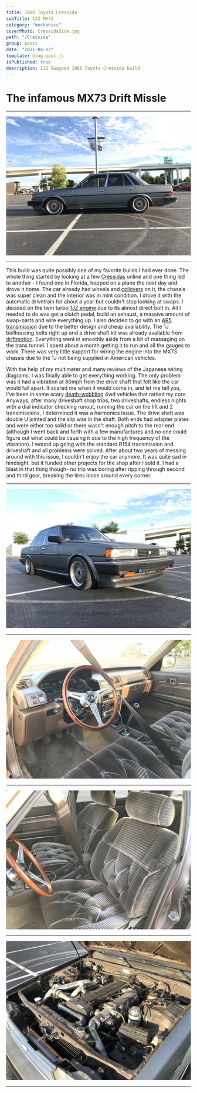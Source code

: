```yaml
---
title: 1986 Toyota Cressida
subTitle: 1JZ MX73
category: "mechanics"
coverPhoto: CressidaSide.jpg
path: "/Cressida"
group: posts
date: "2021-04-13"
template: blog-post.js
isPublished: true
description: 1JZ Swapped 1986 Toyota Cressida build
---
```


# The infamous MX73 Drift Missle

---

![CressidaSide](CressidaSide.jpg)

---

This build was quite possibly one of my favorite builds I had ever done.  The whole thing started by looking at a few [Cressidas](https://www.pinterest.com/andrewtamura/toyota-cressida-mx73/) online and one thing led to another - I found one in Florida, hopped on a plane the next day and drove it home. The car already had wheels and [coilovers](https://en.wikipedia.org/wiki/Coilover) on it, the chassis was super clean and the interior was in mint condition. I drove it with the automatic drivetrain for about a year but couldn't stop looking at swaps. I decided on the twin turbo [1JZ engine](https://en.wikipedia.org/wiki/Toyota_JZ_engine#1JZ-GE) due to its almost direct bolt in. All I needed to do was get a clutch pedal, build an exhaust, a massive amount of swap-parts and wire everything up. I also decided to go with an [AR5 transmission](https://en.wikipedia.org/wiki/Aisin_AR_transmission) due to the better design and cheap availability. The 1J bellhousing bolts right up and a drive shaft kit was already available from [driftmotion](https://www.driftmotion.com/product-p/dm3445.htm). Everything went in smoothly aside from a bit of massaging on the trans tunnel. I spent about a month getting it to run and all the gauges to work. There was very little support for wiring the engine into the MX73 chassis due to the 1J not being supplied in American vehicles.

With the help of my multimeter and many reviews of the Japanese wiring diagrams, I was finally able to get everything working. The only problem was it had a vibration at 80mph from the drive shaft that felt like the car would fall apart. It scared me when it would come in, and let me tell you, I've been in some scary [death-wobbling](https://www.youtube.com/watch?v=ncTgYl7P_TE&ab_channel=RarePartsInc) 4wd vehicles that rattled my core. Anyways, after many driveshaft shop trips, two driveshafts, endless nights with a dial indicator checking runout, running the car on the lift and 2 transmissions, I determined it was a harmonics issue. The drive shaft was double U jointed and the slip was in the shaft. Both ends had adapter plates and were either too solid or there wasn't enough pitch to the rear end (although I went back and forth with a few manufactures and no one could figure out what could be causing it due to the high frequency of the vibration). I wound up going with the standard R154 transmission and driveshaft and all problems were solved. After about two years of messing around with this issue, I couldn't enjoy the car anymore. It was quite sad in hindsight, but it funded other projects for the shop after I sold it. I had a blast in that thing though- no trip was boring after ripping through second and third gear, breaking the tires loose around every corner.

---

![CressidaPassengerSide](CressidaPassengerSide.jpg)

---

![CressidaCluster](CressidaCluster.jpg)

---

![CressidaInterior](CressidaInterior.jpg)

---

![CressidaEngineBay](CressidaEngineBay.jpg)

---